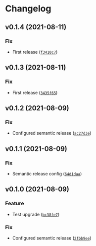 # Changelog

<!--next-version-placeholder-->

## v0.1.4 (2021-08-11)
### Fix
* First release ([`f3410c7`](https://github.com/Datateer/tap-clickcast/commit/f3410c76e33e2c33f1d3c04704bc1ba02464f29a))

## v0.1.3 (2021-08-11)
### Fix
* First release ([`3435f65`](https://github.com/Datateer/tap-clickcast/commit/3435f655a551d170965bb3c5fd7764469564609c))

## v0.1.2 (2021-08-09)
### Fix
* Configured semantic release ([`ac27d3e`](https://github.com/Datateer/tap-clickcast/commit/ac27d3ee5bee0a4cf39039ee9f492df8f7049a8e))

## v0.1.1 (2021-08-09)
### Fix
* Semantic release config ([`64d1daa`](https://github.com/Datateer/tap-clickcast/commit/64d1daad09b1767c51d0380bbb86cc2dc9e6eea8))

## v0.1.0 (2021-08-09)
### Feature
* Test upgrade ([`bc38fe7`](https://github.com/Datateer/tap-clickcast/commit/bc38fe784075edcde7cd70f0b6065bedbf552e62))

### Fix
* Configured semantic release ([`2fbb9ee`](https://github.com/Datateer/tap-clickcast/commit/2fbb9ee985e44d683ff706253d4c9064f3a38798))
